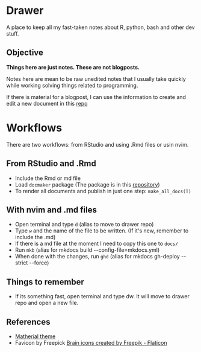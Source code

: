 # Drawer

A place to keep all my fast-taken notes about R, python, bash and other dev stuff.

## Objective

**Things here are just notes. These are not blogposts.**

Notes here are mean to be raw unedited notes that I
usually take quickly while working solving things related to programming.

If there is material for a blogpost, I can use the information to create and
edit a new document in this [repo](https://github.com/ronnyhdez/blog)

# Workflows

There are two workflows: from RStudio and using .Rmd files or usin nvim.

## From RStudio and .Rmd

 - Include the Rmd or md file
 - Load `docmaker` package (The package is in this [repository](https://github.com/ronnyhdez/docmaker))
 - To render all documents and publish in just one step: `make_all_docs(T)`
 
## With nvim and .md files
 
 - Open terminal and type `d` (alias to move to drawer repo)
 - Type `w` and the name of the file to be written. (If it's new, remember to include the .md) 
 - If there is a md file at the moment I need to copy this one to `docs/`
 - Run `mkb` (alias for mkdocs build --config-file=mkdocs.yml)
 - When done with the changes, run `ghd` (alias for mkdocs gh-deploy --strict --force)

## Things to remember

 - If its something fast, open terminal and type dw. It will move to drawer repo and open a new file.

## References

 - [Matherial theme](https://squidfunk.github.io/mkdocs-material/)
 - Favicon by Freepick <a href="https://www.flaticon.com/free-icons/brain" title="brain icons">Brain icons created by Freepik - Flaticon</a>
